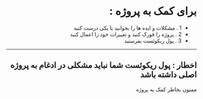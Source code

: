 <div dir=rtl>
  
# برای کمک به پروژه :

- 1 . مشکلات و ایده ها را بخوانید یا یکی درست کنید
- 2 . پروژه را فورک کنید و تغییرات خود را اعمال کنید
- 3 . پول ریکوئست بفرستید
---
## اخطار : پول ریکوئست شما نباید مشکلی در ادغام به پروژه اصلی داشته باشد
ممنون بخاظر کمک به پروژه
</div>

